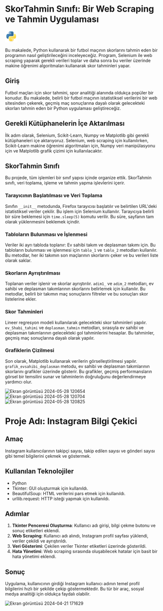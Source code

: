 # SkorTahmin Sınıfı: Bir Web Scraping ve Tahmin Uygulaması

<a href="https://www.python.org" target="_blank" rel="noreferrer"> 
    <img src="https://raw.githubusercontent.com/devicons/devicon/master/icons/python/python-original.svg" alt="python" width="40" height="40"/> 
</a> 
<br>

Bu makalede, Python kullanarak bir futbol maçının skorlarını tahmin eden bir programın nasıl geliştirileceğini inceleyeceğiz. Program, Selenium ile web scraping yaparak gerekli verileri toplar ve daha sonra bu veriler üzerinde makine öğrenimi algoritmaları kullanarak skor tahminleri yapar.

## Giriş

Futbol maçları için skor tahmini, spor analitiği alanında oldukça popüler bir konudur. Bu makalede, belirli bir futbol maçının istatistiksel verilerini bir web sitesinden çekerek, geçmiş maç sonuçlarına dayalı olarak gelecekteki skorları tahmin eden bir Python uygulaması geliştireceğiz.

## Gerekli Kütüphanelerin İçe Aktarılması 

İlk adım olarak, Selenium, Scikit-Learn, Numpy ve Matplotlib gibi gerekli kütüphaneleri içe aktarıyoruz. Selenium, web scraping için kullanılırken, Scikit-Learn makine öğrenimi algoritmaları için, Numpy veri manipülasyonu için ve Matplotlib grafik çizimi için kullanılacaktır.

## SkorTahmin Sınıfı

Bu projede, tüm işlemleri bir sınıf yapısı içinde organize ettik. SkorTahmin sınıfı, veri toplama, işleme ve tahmin yapma işlevlerini içerir.

### Tarayıcının Başlatılması ve Veri Toplama

Sınıfın `__init__` metodunda, Firefox tarayıcısı başlatılır ve belirtilen URL'deki istatistiksel veriler çekilir. Bu işlem için Selenium kullanılır. Tarayıcıya belirli bir süre beklemesi için `time.sleep(5)` komutu verilir. Bu süre, sayfanın tam olarak yüklenmesini beklemek içindir.

### Tabloların Bulunması ve İşlenmesi

Veriler iki ayrı tabloda toplanır: Ev sahibi takım ve deplasman takımı için. Bu tabloların bulunması ve işlenmesi için `tablo_1` ve `tablo_2` metodları kullanılır. Bu metodlar, her iki takımın son maçlarının skorlarını çeker ve bu verileri liste olarak saklar.

### Skorların Ayrıştırılması

Toplanan veriler işlenir ve skorlar ayrıştırılır. `adim1_` ve `adim_2` metodları, ev sahibi ve deplasman takımlarının skorlarını belirlemek için kullanılır. Bu metodlar, belirli bir takımın maç sonuçlarını filtreler ve bu sonuçları skor listelerine ekler.

### Skor Tahminleri

Lineer regresyon modeli kullanılarak gelecekteki skor tahminleri yapılır. `ev_Shabi_tahimi` ve `deplasman_tahmin` metodları, sırasıyla ev sahibi ve deplasman takımlarının gelecekteki gol tahminlerini hesaplar. Bu tahminler, geçmiş maç sonuçlarına dayalı olarak yapılır.

### Grafiklerin Çizilmesi

Son olarak, Matplotlib kullanarak verilerin görselleştirilmesi yapılır. `grafik_evsahibi_deplasman` metodu, ev sahibi ve deplasman takımlarının skorlarını grafikler üzerinde gösterir. Bu grafikler, geçmiş performansların görsel bir temsilini sunar ve tahminlerin doğruluğunu değerlendirmeye yardımcı olur.

![Ekran görüntüsü 2024-05-28 120654](https://github.com/arazumut/footballMachineAI-instagrambilgiAraci/assets/150933483/d9ab9186-8310-43a9-9706-a21b9f5c4696)
![Ekran görüntüsü 2024-05-28 120704](https://github.com/arazumut/footballMachineAI-instagrambilgiAraci/assets/150933483/fcfebb17-28e8-4e42-9461-ce048d40492d)
![Ekran görüntüsü 2024-05-28 120825](https://github.com/arazumut/footballMachineAI-instagrambilgiAraci/assets/150933483/f8d9aaec-2109-4c1c-8456-78e9accdfe64)

# Proje Adı: Instagram Bilgi Çekici

## Amaç

Instagram kullanıcılarının takipçi sayısı, takip edilen sayısı ve gönderi sayısı gibi temel bilgilerini çekmek ve göstermek.

## Kullanılan Teknolojiler

- Python
- Tkinter: GUI oluşturmak için kullanıldı.
- BeautifulSoup: HTML verilerini pars etmek için kullanıldı.
- urllib.request: HTTP isteği yapmak için kullanıldı.

## Adımlar

1. **Tkinter Penceresi Oluşturma**: Kullanıcı adı girişi, bilgi çekme butonu ve sonuç etiketleri eklendi.
2. **Web Scraping**: Kullanıcı adı alındı, Instagram profil sayfası yüklendi, veriler çekildi ve ayrıştırıldı.
3. **Veri Gösterimi**: Çekilen veriler Tkinter etiketleri üzerinde gösterildi.
4. **Hata Yönetimi**: Web scraping sırasında oluşabilecek hatalar için basit bir hata yönetimi eklendi.

## Sonuç

Uygulama, kullanıcının girdiği Instagram kullanıcı adının temel profil bilgilerini hızlı bir şekilde çekip göstermektedir. Bu tür bir araç, sosyal medya analitiği için oldukça faydalı olabilir.

![Ekran görüntüsü 2024-04-21 171629](https://github.com/arazumut/footballMachineAI-instagrambilgiAraci/assets/150933483/536553ba-d4f2-4a37-92c7-7ccf3ce3c74d)
